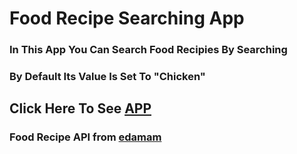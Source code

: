 # Food Recipe Searching App
### In This App You Can Search Food Recipies By Searching
### By Default Its Value Is Set To "Chicken"

## Click Here To See [APP](https://recipe-search-webapp.netlify.app/) 

### Food Recipe API from [edamam](https://developer.edamam.com/)
